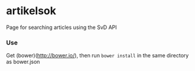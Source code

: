 artikelsok
==========

Page for searching articles using the SvD API

### Use

Get (bower)(http://bower.io/), then run
```bower install```
in the same directory as bower.json